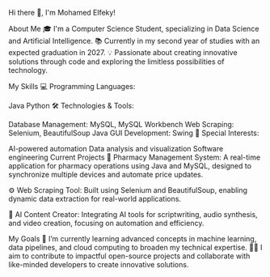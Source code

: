 Hi there 👋, I'm Mohamed Elfeky!

About Me
🎓 I'm a Computer Science Student, specializing in Data Science and Artificial Intelligence.
📚 Currently in my second year of studies with an expected graduation in 2027.
💡 Passionate about creating innovative solutions through code and exploring the limitless possibilities of technology.

My Skills
💻 Programming Languages:

Java
Python
🛠️ Technologies & Tools:

Database Management: MySQL, MySQL Workbench
Web Scraping: Selenium, BeautifulSoup
Java GUI Development: Swing
🌟 Special Interests:

AI-powered automation
Data analysis and visualization
Software engineering
Current Projects
🚀 Pharmacy Management System:
A real-time application for pharmacy operations using Java and MySQL, designed to synchronize multiple devices and automate price updates.

⚙️ Web Scraping Tool:
Built using Selenium and BeautifulSoup, enabling dynamic data extraction for real-world applications.

🎥 AI Content Creator:
Integrating AI tools for scriptwriting, audio synthesis, and video creation, focusing on automation and efficiency.

My Goals
🌱 I’m currently learning advanced concepts in machine learning, data pipelines, and cloud computing to broaden my technical expertise.
👨‍💻 I aim to contribute to impactful open-source projects and collaborate with like-minded developers to create innovative solutions.
